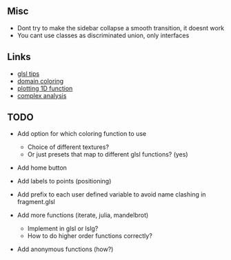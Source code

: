 ## Misc
- Dont try to make the sidebar collapse a smooth transition, it doesnt work
- You cant use classes as discriminated union, only interfaces

## Links
- [glsl tips](https://shadertoyunofficial.wordpress.com/2019/01/02/programming-tricks-in-shadertoy-glsl/)
- [domain coloring](https://www.dynamicmath.xyz/domain-coloring/dcgallery.html)
- [plotting 1D function](https://www.shadertoy.com/view/3sKSWc)
- [complex analysis](https://users.mai.liu.se/hanlu09/complex/domain_coloring.html)

## TODO
- Add option for which coloring function to use
    - Choice of different textures? 
    - Or just presets that map to different glsl functions? (yes)

- Add home button
- Add labels to points (positioning)

- Add prefix to each user defined variable to avoid name clashing in fragment.glsl
- Add more functions (iterate, julia, mandelbrot)
    - Implement in glsl or lslg?
    - How to do higher order functions correctly?
- Add anonymous functions (how?)